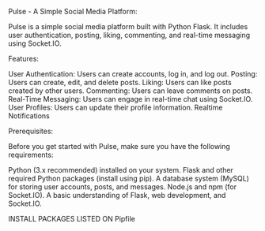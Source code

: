 Pulse - A Simple Social Media Platform:

Pulse is a simple social media platform built with Python Flask. It includes user authentication, posting, liking, commenting, and real-time messaging using Socket.IO.


Features:

User Authentication: Users can create accounts, log in, and log out.
Posting: Users can create, edit, and delete posts.
Liking: Users can like posts created by other users.
Commenting: Users can leave comments on posts.
Real-Time Messaging: Users can engage in real-time chat using Socket.IO.
User Profiles: Users can update their profile information.
Realtime Notifications


Prerequisites:

Before you get started with Pulse, make sure you have the following requirements:

Python (3.x recommended) installed on your system.
Flask and other required Python packages (install using pip).
A database system (MySQL) for storing user accounts, posts, and messages.
Node.js and npm (for Socket.IO).
A basic understanding of Flask, web development, and Socket.IO.


INSTALL PACKAGES LISTED ON Pipfile
